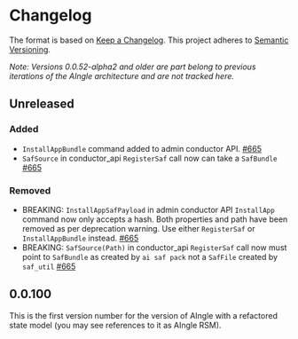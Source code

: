 # Changelog

The format is based on [Keep a Changelog](https://keepachangelog.com/en/1.0.0/).
This project adheres to [Semantic Versioning](https://semver.org/spec/v2.0.0.html).

*Note: Versions 0.0.52-alpha2 and older are part belong to previous iterations of the AIngle architecture and are not tracked here.*

## Unreleased

### Added

- `InstallAppBundle` command added to admin conductor API. [#665](https://github.com/AIngleLab/aingle/pull/665)
- `SafSource` in conductor_api `RegisterSaf` call now can take a `SafBundle` [#665](https://github.com/AIngleLab/aingle/pull/665)

### Removed

- BREAKING:  `InstallAppSafPayload` in admin conductor API `InstallApp` command now only accepts a hash.  Both properties and path have been removed as per deprecation warning.  Use either `RegisterSaf` or `InstallAppBundle` instead. [#665](https://github.com/AIngleLab/aingle/pull/665)
- BREAKING: `SafSource(Path)` in conductor_api `RegisterSaf` call now must point to `SafBundle` as created by `ai saf pack` not a `SafFile` created by `saf_util` [#665](https://github.com/AIngleLab/aingle/pull/665)

## 0.0.100

This is the first version number for the version of AIngle with a refactored state model (you may see references to it as AIngle RSM).
